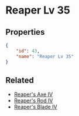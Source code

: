 # Reaper Lv 35

<no description available>

## Properties

```json
{
    "id": 43,
    "name": "Reaper Lv 35"
}
```

## Related

- [Reaper's Axe IV](../items/1940-reaper-s-axe-iv.md)
- [Reaper's Rod IV](../items/1941-reaper-s-rod-iv.md)
- [Reaper's Blade IV](../items/1942-reaper-s-blade-iv.md)

